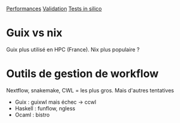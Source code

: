 [Performances](performances.md)
[Validation](validation.md)
[Tests in silico](insilico.md)

# Guix vs nix 

Guix plus utilisé en HPC (France). Nix plus populaire ?

# Outils de gestion de workflow
Nextflow, snakemake, CWL = les plus gros.
Mais d'autres tentatives
- Guix : guixwl mais échec -> ccwl
- Haskell : funflow, ngless
- Ocaml : bistro

